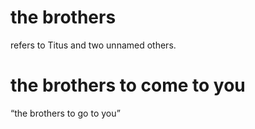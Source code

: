 #  the brothers 
refers to Titus and two unnamed others.
#  the brothers to come to you 
“the brothers to go to you”

